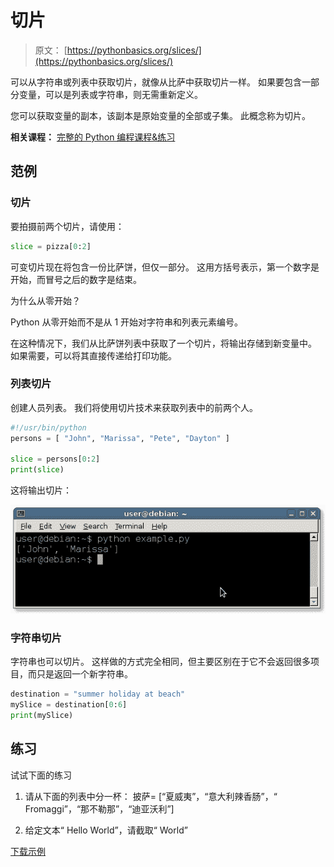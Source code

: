 # 切片

> 原文： [https://pythonbasics.org/slices/](https://pythonbasics.org/slices/)

可以从字符串或列表中获取切片，就像从比萨中获取切片一样。
如果要包含一部分变量，可以是列表或字符串，则无需重新定义。

您可以获取变量的副本，该副本是原始变量的全部或子集。 此概念称为切片。

**相关课程：** [完整的 Python 编程课程&练习](https://gum.co/dcsp)

## 范例

### 切片

要拍摄前两个切片，请使用：

```py
slice = pizza[0:2]

```

可变切片现在将包含一份比萨饼，但仅一部分。 这用方括号表示，第一个数字是开始，而冒号之后的数字是结束。

为什么从零开始？

Python 从零开始而不是从 1 开始对字符串和列表元素编号。

在这种情况下，我们从比萨饼列表中获取了一个切片，将输出存储到新变量中。
如果需要，可以将其直接传递给打印功能。

### 列表切片

创建人员列表。 我们将使用切片技术来获取列表中的前两个人。

```py
#!/usr/bin/python
persons = [ "John", "Marissa", "Pete", "Dayton" ]

slice = persons[0:2]
print(slice)

```

这将输出切片：

![python slice](img/3fad49c52b48a78b153387af8ec57421.jpg)

### 字符串切片

字符串也可以切片。 这样做的方式完全相同，但主要区别在于它不会返回很多项目，而只是返回一个新字符串。

```py
destination = "summer holiday at beach"
mySlice = destination[0:6]
print(mySlice)

```

## 练习

试试下面的练习

1.  请从下面的列表中分一杯：
    披萨= [“夏威夷”，“意大利辣香肠”，“ Fromaggi”，“那不勒那”，“迪亚沃利”]

2.  给定文本“ Hello World”，请截取“ World”

[下载示例](https://gum.co/dcsp)